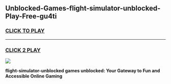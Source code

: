 
## Unblocked-Games-flight-simulator-unblocked-Play-Free-gu4ti
<h3>
<a href="https://premium76.site?title=flight-simulator-unblocked&ref=24M">CLICK TO PLAY</a></h3>
<hr>

<h3>
<a href="https://premium76.site?title=flight-simulator-unblocked&ref=24M">CLICK 2 PLAY</a>
  
</h3>

<a href="https://premium76.site?title=flight-simulator-unblocked&ref=24M"><img src="https://clearcache.store/games.png"></a>


**flight-simulator-unblocked games unblocked: Your Gateway to Fun and Accessible Online Gaming**
